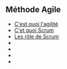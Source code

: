 ## Méthode Agile

- [C'est quoi l'agilité]()
- [C'et quoi Scrum]()
- [Les rôle de Scrum]()
- []()
- []()
- []()
- []()